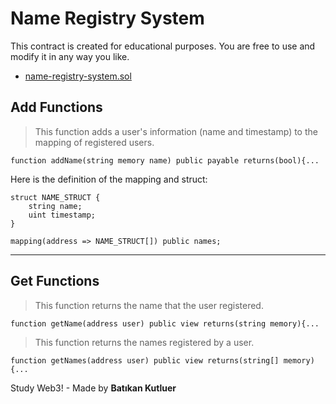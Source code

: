 # Name Registry System

This contract is created for educational purposes. You are free to use and modify it in any way you like.
* [name-registry-system.sol](./name-registry-system.sol)

## Add Functions

> This function adds a user's information (name and timestamp) to the mapping of registered users.

```solidity
function addName(string memory name) public payable returns(bool){...
```

Here is the definition of the mapping and struct:

```solidity
struct NAME_STRUCT {
    string name;
    uint timestamp;
}

mapping(address => NAME_STRUCT[]) public names;
```

---

## Get Functions

> This function returns the name that the user registered.

```solidity
function getName(address user) public view returns(string memory){...
```

> This function returns the names registered by a user.

```solidity
function getNames(address user) public view returns(string[] memory){...
```

Study Web3! - Made by **Batıkan Kutluer**
